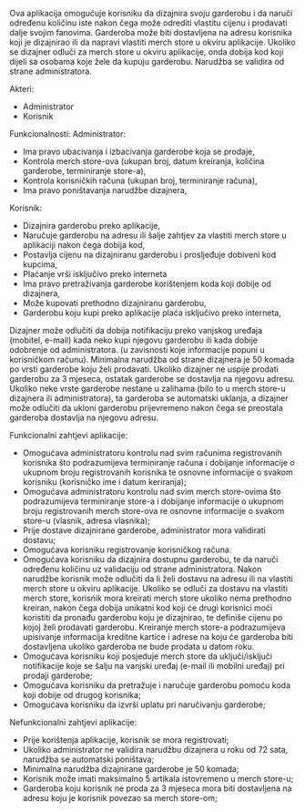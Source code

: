 Ova aplikacija omogućuje korisniku da dizajnira svoju garderobu i da naruči određenu količinu iste nakon čega može odrediti vlastitu cijenu i prodavati dalje svojim fanovima. Garderoba može biti dostavljena na adresu korisnika koji je dizajnirao ili da napravi vlastiti merch store u okviru aplikacije. Ukoliko se dizajner odluči za merch store u okviru aplikacije, onda dobija kod koji dijeli sa osobama koje žele da kupuju garderobu. Narudžba se validira od strane administratora. 
 
Akteri:
- Administrator
- Korisnik
 
Funkcionalnosti:
Administrator:
- Ima pravo ubacivanja i izbacivanja garderobe koja se prodaje,
- Kontrola merch store-ova (ukupan broj, datum kreiranja, količina garderobe, terminiranje store-a),
- Kontrola korisničkih računa (ukupan broj, terminiranje računa),
- Ima pravo poništavanja narudžbe dizajnera,
 
Korisnik:
- Dizajnira garderobu preko aplikacije,
- Naručuje garderobu na adresu ili šalje zahtjev za vlastiti merch store u aplikaciji nakon čega dobija kod,
- Postavlja cijenu na dizajniranu garderobu i prosljeđuje dobiveni kod kupcima,
- Plaćanje vrši isključivo preko interneta
- Ima pravo pretraživanja garderobe korištenjem koda koji dobije od dizajnera,
- Može kupovati prethodno dizajniranu garderobu,
- Garderobu koju kupi preko aplikacije plaća isključivo preko interneta,
 
Dizajner može odlučiti da dobija notifikaciju preko vanjskog uređaja (mobitel, e-mail) kada neko kupi njegovu garderobu ili kada dobije odobrenje od administratora. (u zavisnosti koje informacije popuni u korisničkom računu). Minimalna narudžba od strane dizajnera je 50 komada po vrsti garderobe koju želi prodavati. Ukoliko dizajner ne uspije prodati garderobu za 3 mjeseca, ostatak garderobe se dostavlja na njegovu adresu. Ukoliko neke vrste garderobe nestane u zalihama (bilo to u merch store-u dizajnera ili administratora), ta garderoba se automatski uklanja, a dizajner može odlučiti da ukloni garderobu prijevremeno nakon čega se preostala garderoba dostavlja na njegovu adresu.

Funkcionalni zahtjevi aplikacije:
- Omogućava administratoru kontrolu nad svim računima registrovanih korisnika što podrazumijeva terminiranje računa i dobijanje informacije o ukupnom broju registrovanih korisnika te osnovne informacije o svakom korisniku (korisničko ime i datum keriranja);
- Omogućava administratoru kontrolu nad svim merch store-ovima što podrazumijeva terminiranje store-a i dobijanje informacije o ukupnom broju registrovanih merch store-ova re osnovne informacije o svakom store-u (vlasnik, adresa vlasnika);
- Prije dostave dizajnirane garderobe, administrator mora validirati dostavu;
- Omogućava korisniku registrovanje korisničkog računa.
- Omogućava korisniku da dizajnira dostupnu garderobu, te da naruči određenu količinu uz validaciju od strane administratora. Nakon narudžbe korisnik može odlučiti da li želi dostavu na adresu ili na vlastiti merch store u okviru aplikacije. Ukoliko se odluči za dostavu na vlastiti merch store, korisnik mora kreirati merch store ukoliko nema prethodno kreiran, nakon čega dobija unikatni kod koji će drugi korisnici moći koristiti da pronađu garderobu koju je dizajnirao, te definiše cijenu po kojoj želi prodavati garderobu. Kreiranje merch store-a podrazumijeva upisivanje informacija kreditne kartice i adrese na koju će garderoba biti dostavljena ukoliko garderoba ne bude prodata u datom roku.
- Omogućava korisniku koji posjeduje merch store da uključi/isključi notifikacije koje se šalju na vanjski uređaj (e-mail ili mobilni uređaj) pri prodaji garderobe;
- Omogućava korisniku da pretražuje i naručuje garderobu pomoću koda koji dobije od drugog korisnika;
- Omogućava korisniku da izvrši uplatu pri naručivanju garderobe;

Nefunkcionalni zahtjevi aplikacije:
- Prije korištenja aplikacije, korisnik se mora registrovati;
- Ukoliko administrator ne validira narudžbu dizajnera u roku od 72 sata, narudžba se automatski poništava;
- Minimalna narudžba dizajnirane garderobe je 50 komada;
- Korisnik može imati maksimalno 5 artikala istovremeno u merch store-u;
- Garderoba koju korisnik ne proda za 3 mjeseca mora biti dostavljena na adresu koju je korisnik povezao sa merch store-om;

 